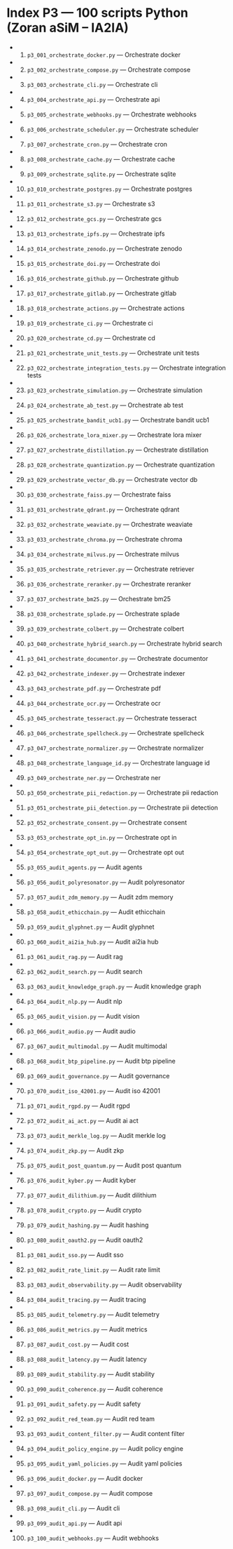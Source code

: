 # Index P3 — 100 scripts Python (Zoran aSiM – IA2IA)

- 001. `p3_001_orchestrate_docker.py` — Orchestrate docker
- 002. `p3_002_orchestrate_compose.py` — Orchestrate compose
- 003. `p3_003_orchestrate_cli.py` — Orchestrate cli
- 004. `p3_004_orchestrate_api.py` — Orchestrate api
- 005. `p3_005_orchestrate_webhooks.py` — Orchestrate webhooks
- 006. `p3_006_orchestrate_scheduler.py` — Orchestrate scheduler
- 007. `p3_007_orchestrate_cron.py` — Orchestrate cron
- 008. `p3_008_orchestrate_cache.py` — Orchestrate cache
- 009. `p3_009_orchestrate_sqlite.py` — Orchestrate sqlite
- 010. `p3_010_orchestrate_postgres.py` — Orchestrate postgres
- 011. `p3_011_orchestrate_s3.py` — Orchestrate s3
- 012. `p3_012_orchestrate_gcs.py` — Orchestrate gcs
- 013. `p3_013_orchestrate_ipfs.py` — Orchestrate ipfs
- 014. `p3_014_orchestrate_zenodo.py` — Orchestrate zenodo
- 015. `p3_015_orchestrate_doi.py` — Orchestrate doi
- 016. `p3_016_orchestrate_github.py` — Orchestrate github
- 017. `p3_017_orchestrate_gitlab.py` — Orchestrate gitlab
- 018. `p3_018_orchestrate_actions.py` — Orchestrate actions
- 019. `p3_019_orchestrate_ci.py` — Orchestrate ci
- 020. `p3_020_orchestrate_cd.py` — Orchestrate cd
- 021. `p3_021_orchestrate_unit_tests.py` — Orchestrate unit tests
- 022. `p3_022_orchestrate_integration_tests.py` — Orchestrate integration tests
- 023. `p3_023_orchestrate_simulation.py` — Orchestrate simulation
- 024. `p3_024_orchestrate_ab_test.py` — Orchestrate ab test
- 025. `p3_025_orchestrate_bandit_ucb1.py` — Orchestrate bandit ucb1
- 026. `p3_026_orchestrate_lora_mixer.py` — Orchestrate lora mixer
- 027. `p3_027_orchestrate_distillation.py` — Orchestrate distillation
- 028. `p3_028_orchestrate_quantization.py` — Orchestrate quantization
- 029. `p3_029_orchestrate_vector_db.py` — Orchestrate vector db
- 030. `p3_030_orchestrate_faiss.py` — Orchestrate faiss
- 031. `p3_031_orchestrate_qdrant.py` — Orchestrate qdrant
- 032. `p3_032_orchestrate_weaviate.py` — Orchestrate weaviate
- 033. `p3_033_orchestrate_chroma.py` — Orchestrate chroma
- 034. `p3_034_orchestrate_milvus.py` — Orchestrate milvus
- 035. `p3_035_orchestrate_retriever.py` — Orchestrate retriever
- 036. `p3_036_orchestrate_reranker.py` — Orchestrate reranker
- 037. `p3_037_orchestrate_bm25.py` — Orchestrate bm25
- 038. `p3_038_orchestrate_splade.py` — Orchestrate splade
- 039. `p3_039_orchestrate_colbert.py` — Orchestrate colbert
- 040. `p3_040_orchestrate_hybrid_search.py` — Orchestrate hybrid search
- 041. `p3_041_orchestrate_documentor.py` — Orchestrate documentor
- 042. `p3_042_orchestrate_indexer.py` — Orchestrate indexer
- 043. `p3_043_orchestrate_pdf.py` — Orchestrate pdf
- 044. `p3_044_orchestrate_ocr.py` — Orchestrate ocr
- 045. `p3_045_orchestrate_tesseract.py` — Orchestrate tesseract
- 046. `p3_046_orchestrate_spellcheck.py` — Orchestrate spellcheck
- 047. `p3_047_orchestrate_normalizer.py` — Orchestrate normalizer
- 048. `p3_048_orchestrate_language_id.py` — Orchestrate language id
- 049. `p3_049_orchestrate_ner.py` — Orchestrate ner
- 050. `p3_050_orchestrate_pii_redaction.py` — Orchestrate pii redaction
- 051. `p3_051_orchestrate_pii_detection.py` — Orchestrate pii detection
- 052. `p3_052_orchestrate_consent.py` — Orchestrate consent
- 053. `p3_053_orchestrate_opt_in.py` — Orchestrate opt in
- 054. `p3_054_orchestrate_opt_out.py` — Orchestrate opt out
- 055. `p3_055_audit_agents.py` — Audit agents
- 056. `p3_056_audit_polyresonator.py` — Audit polyresonator
- 057. `p3_057_audit_zdm_memory.py` — Audit zdm memory
- 058. `p3_058_audit_ethicchain.py` — Audit ethicchain
- 059. `p3_059_audit_glyphnet.py` — Audit glyphnet
- 060. `p3_060_audit_ai2ia_hub.py` — Audit ai2ia hub
- 061. `p3_061_audit_rag.py` — Audit rag
- 062. `p3_062_audit_search.py` — Audit search
- 063. `p3_063_audit_knowledge_graph.py` — Audit knowledge graph
- 064. `p3_064_audit_nlp.py` — Audit nlp
- 065. `p3_065_audit_vision.py` — Audit vision
- 066. `p3_066_audit_audio.py` — Audit audio
- 067. `p3_067_audit_multimodal.py` — Audit multimodal
- 068. `p3_068_audit_btp_pipeline.py` — Audit btp pipeline
- 069. `p3_069_audit_governance.py` — Audit governance
- 070. `p3_070_audit_iso_42001.py` — Audit iso 42001
- 071. `p3_071_audit_rgpd.py` — Audit rgpd
- 072. `p3_072_audit_ai_act.py` — Audit ai act
- 073. `p3_073_audit_merkle_log.py` — Audit merkle log
- 074. `p3_074_audit_zkp.py` — Audit zkp
- 075. `p3_075_audit_post_quantum.py` — Audit post quantum
- 076. `p3_076_audit_kyber.py` — Audit kyber
- 077. `p3_077_audit_dilithium.py` — Audit dilithium
- 078. `p3_078_audit_crypto.py` — Audit crypto
- 079. `p3_079_audit_hashing.py` — Audit hashing
- 080. `p3_080_audit_oauth2.py` — Audit oauth2
- 081. `p3_081_audit_sso.py` — Audit sso
- 082. `p3_082_audit_rate_limit.py` — Audit rate limit
- 083. `p3_083_audit_observability.py` — Audit observability
- 084. `p3_084_audit_tracing.py` — Audit tracing
- 085. `p3_085_audit_telemetry.py` — Audit telemetry
- 086. `p3_086_audit_metrics.py` — Audit metrics
- 087. `p3_087_audit_cost.py` — Audit cost
- 088. `p3_088_audit_latency.py` — Audit latency
- 089. `p3_089_audit_stability.py` — Audit stability
- 090. `p3_090_audit_coherence.py` — Audit coherence
- 091. `p3_091_audit_safety.py` — Audit safety
- 092. `p3_092_audit_red_team.py` — Audit red team
- 093. `p3_093_audit_content_filter.py` — Audit content filter
- 094. `p3_094_audit_policy_engine.py` — Audit policy engine
- 095. `p3_095_audit_yaml_policies.py` — Audit yaml policies
- 096. `p3_096_audit_docker.py` — Audit docker
- 097. `p3_097_audit_compose.py` — Audit compose
- 098. `p3_098_audit_cli.py` — Audit cli
- 099. `p3_099_audit_api.py` — Audit api
- 100. `p3_100_audit_webhooks.py` — Audit webhooks
